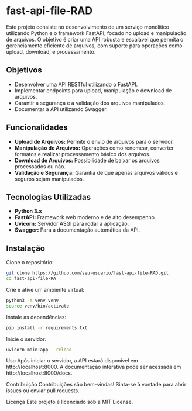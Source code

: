 # fast-api-file-RAD

Este projeto consiste no desenvolvimento de um serviço monolítico utilizando Python e o framework FastAPI, focado no upload e manipulação de arquivos. O objetivo é criar uma API robusta e escalável que permita o gerenciamento eficiente de arquivos, com suporte para operações como upload, download, e processamento.

## Objetivos

- Desenvolver uma API RESTful utilizando o FastAPI.
- Implementar endpoints para upload, manipulação e download de arquivos.
- Garantir a segurança e a validação dos arquivos manipulados.
- Documentar a API utilizando Swagger.

## Funcionalidades

- **Upload de Arquivos:** Permite o envio de arquivos para o servidor.
- **Manipulação de Arquivos:** Operações como renomear, converter formatos e realizar processamento básico dos arquivos.
- **Download de Arquivos:** Possibilidade de baixar os arquivos processados ou não.
- **Validação e Segurança:** Garantia de que apenas arquivos válidos e seguros sejam manipulados.

## Tecnologias Utilizadas

- **Python 3.x**
- **FastAPI:** Framework web moderno e de alto desempenho.
- **Uvicorn:** Servidor ASGI para rodar a aplicação.
- **Swagger:** Para a documentação automática da API.

## Instalação

Clone o repositório:

```bash
git clone https://github.com/seu-usuario/fast-api-file-RAD.git
cd fast-api-file-RA
```
Crie e ative um ambiente virtual:

```bash
python3 -m venv venv
source venv/bin/activate
```
Instale as dependências:

```bash
pip install -r requirements.txt
```
Inicie o servidor:

```bash
uvicorn main:app --reload
```

Uso
Após iniciar o servidor, a API estará disponível em http://localhost:8000. A documentação interativa pode ser acessada em http://localhost:8000/docs.

Contribuição
Contribuições são bem-vindas! Sinta-se à vontade para abrir issues ou enviar pull requests.

Licença
Este projeto é licenciado sob a MIT License.
